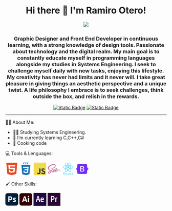 
<div align="center">
<h1>Hi there 👋 I'm Ramiro Otero!</h1> 
<img src="https://media.giphy.com/media/xT9IgzoKnwFNmISR8I/giphy.gif"></img>
<h3>Graphic Designer and Front End Developer in continuous learning, with a strong knowledge of design tools. Passionate about technology and the digital realm. My main goal is to constantly educate myself in programming languages alongside my studies in Systems Engineering. I seek to challenge myself daily with new tasks, enjoying this lifestyle.
My creativity has never had limits and it never will. I take great pleasure in giving things an aesthetic perspective and a unique twist. A life philosophy I embrace is to seek challenges, think outside the box, and relish in the rewards.</p>
</h3>
<a href="https://www.linkedin.com/in/rama-otero-frontend/"><img alt="Static Badge" url="none" src="https://img.shields.io/badge/-LinkedIn-blue?logo=linkedin"></a>
<a href="https://wa.me/+5492214958365"><img alt="Static Badge" url="none" src="https://img.shields.io/badge/-WhatsApp-white?logo=whatsapp"></a>  
</div>

---

🙋‍♂️ About Me:

- 👨‍💻 Studying Systems Engineering.
- 🌱 I’m currently learning C,C++,C#
- 🍳 Cooking code

💻 Tools & Lenguages:

<img src="https://github.com/devicons/devicon/blob/master/icons/html5/html5-plain.svg" title="HTML5" alt="HTML5" widtg="40" height="40" />   <img src="https://github.com/devicons/devicon/blob/master/icons/css3/css3-plain-wordmark.svg" title="CSS3" alt="CSS3" widtg="40" height="40" />   <img src="https://github.com/devicons/devicon/blob/master/icons/javascript/javascript-original.svg" title="JS" alt="JS" widtg="40" height="40" />   <img src="https://github.com/devicons/devicon/blob/master/icons/sass/sass-original.svg" title="SASS" alt="SASS" widtg="40" height="40" />   <img src="https://github.com/devicons/devicon/blob/master/icons/react/react-original-wordmark.svg" title="REACTJS" alt="REACTJS" widtg="40" height="40" />   <img src="https://github.com/devicons/devicon/blob/master/icons/bootstrap/bootstrap-plain.svg" title="BOOTSTRAP" alt="BOOTSTRAP" widtg="40" height="40" />

🖌 Other Skills:

 <img src="https://github.com/devicons/devicon/blob/master/icons/photoshop/photoshop-plain.svg" title="PSD" alt="PSD" widtg="40" height="40" />   <img src="https://github.com/devicons/devicon/blob/master/icons/illustrator/illustrator-plain.svg" title="Il" alt="Il" widtg="40" height="40" />  <img src="https://github.com/devicons/devicon/blob/master/icons/aftereffects/aftereffects-plain.svg" title="Ae" alt="Ae" widtg="40" height="40" />   <img src="https://github.com/devicons/devicon/blob/master/icons/premierepro/premierepro-plain.svg" title="Pr" alt="Pr" widtg="40" height="40" />   







<!--
**RamaOtero/RamaOtero** is a ✨ _special_ ✨ repository because its `README.md` (this file) appears on your GitHub profile.

Here are some ideas to get you started:

- 🔭 I’m currently working on ...
- 🌱 I’m currently learning ...
- 👯 I’m looking to collaborate on ...
- 🤔 I’m looking for help with ...
- 💬 Ask me about ...
- 📫 How to reach me: ...
- 😄 Pronouns: ...
- ⚡ Fun fact: ...
-->
